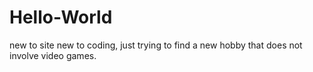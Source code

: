 # Hello-World
new to site
new to coding, just trying to find a new hobby that does not involve video games.
